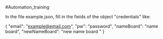 #Automation_training 

In the file example.json, fill in the fields of the object "credentials" 
like:

{
  "email": "example@email.com",
  "pw": "password",
  "nameBoard": "name board",
  "newNameBoard": "new name board "
}



